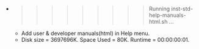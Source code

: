 * >>>>>>>>> Running inst-std-help-manuals-html.sh ...
  * Add user & developer manuals(html) in Help menu.
  * Disk size = 3697696K. Space Used = 80K. Runtime = 00:00:00:01.
